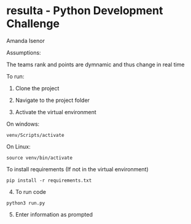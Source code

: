 # resulta - Python Development Challenge
Amanda Isenor

Assumptions:

The teams rank and points are dymnamic and thus change in real time
  
To run:

1. Clone the project

2. Navigate to the project folder

3. Activate the virtual environment

On windows:
```
venv/Scripts/activate
```
On Linux:
```
source venv/bin/activate
```
To install requirements (If not in the virtual environment)
```
pip install -r requirements.txt
```
4. To run code
```
python3 run.py
```
5. Enter information as prompted

